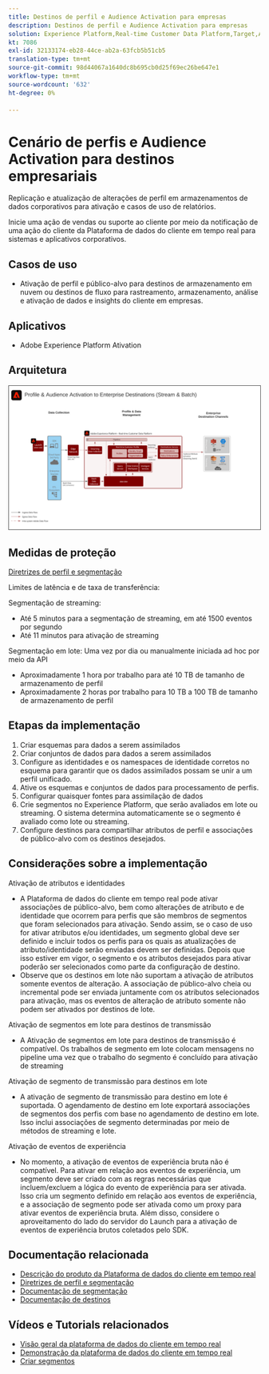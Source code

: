 ```yaml
---
title: Destinos de perfil e Audience Activation para empresas
description: Destinos de perfil e Audience Activation para empresas
solution: Experience Platform,Real-time Customer Data Platform,Target,Audience Manager,Analytics,Experience Cloud Services,Data Collection
kt: 7086
exl-id: 32133174-eb28-44ce-ab2a-63fcb5b51cb5
translation-type: tm+mt
source-git-commit: 98d44067a1640dc8b695cb0d25f69ec26be647e1
workflow-type: tm+mt
source-wordcount: '632'
ht-degree: 0%

---
```


# Cenário de perfis e Audience Activation para destinos empresariais

Replicação e atualização de alterações de perfil em armazenamentos de dados corporativos para ativação e casos de uso de relatórios.

Inicie uma ação de vendas ou suporte ao cliente por meio da notificação de uma ação do cliente da Plataforma de dados do cliente em tempo real para sistemas e aplicativos corporativos.

## Casos de uso

* Ativação de perfil e público-alvo para destinos de armazenamento em nuvem ou destinos de fluxo para rastreamento, armazenamento, análise e ativação de dados e insights do cliente em empresas.

## Aplicativos

* Adobe Experience Platform Ativation

## Arquitetura

<img src="assets/enterprise_destination.svg" alt="Arquitetura de referência para o cenário de Ativação Empresarial" style="border:1px solid #4a4a4a" />

## Medidas de proteção

[Diretrizes de perfil e segmentação](https://experienceleague.adobe.com/docs/experience-platform/profile/guardrails.html?lang=en)

Limites de latência e de taxa de transferência:

Segmentação de streaming:

* Até 5 minutos para a segmentação de streaming, em até 1500 eventos por segundo
* Até 11 minutos para ativação de streaming

Segmentação em lote:
Uma vez por dia ou manualmente iniciada ad hoc por meio da API

* Aproximadamente 1 hora por trabalho para até 10 TB de tamanho de armazenamento de perfil
* Aproximadamente 2 horas por trabalho para 10 TB a 100 TB de tamanho de armazenamento de perfil

## Etapas da implementação

1. Criar esquemas para dados a serem assimilados
1. Criar conjuntos de dados para dados a serem assimilados
1. Configure as identidades e os namespaces de identidade corretos no esquema para garantir que os dados assimilados possam se unir a um perfil unificado.
1. Ative os esquemas e conjuntos de dados para processamento de perfis.
1. Configurar quaisquer fontes para assimilação de dados
1. Crie segmentos no Experience Platform, que serão avaliados em lote ou streaming. O sistema determina automaticamente se o segmento é avaliado como lote ou streaming.
1. Configure destinos para compartilhar atributos de perfil e associações de público-alvo com os destinos desejados.

## Considerações sobre a implementação

Ativação de atributos e identidades

* A Plataforma de dados do cliente em tempo real pode ativar associações de público-alvo, bem como alterações de atributo e de identidade que ocorrem para perfis que são membros de segmentos que foram selecionados para ativação. Sendo assim, se o caso de uso for ativar atributos e/ou identidades, um segmento global deve ser definido e incluir todos os perfis para os quais as atualizações de atributo/identidade serão enviadas devem ser definidas. Depois que isso estiver em vigor, o segmento e os atributos desejados para ativar poderão ser selecionados como parte da configuração de destino.
* Observe que os destinos em lote não suportam a ativação de atributos somente eventos de alteração. A associação de público-alvo cheia ou incremental pode ser enviada juntamente com os atributos selecionados para ativação, mas os eventos de alteração de atributo somente não podem ser ativados por destinos de lote.

Ativação de segmentos em lote para destinos de transmissão

* A Ativação de segmentos em lote para destinos de transmissão é compatível. Os trabalhos de segmento em lote colocam mensagens no pipeline uma vez que o trabalho do segmento é concluído para ativação de streaming

Ativação de segmento de transmissão para destinos em lote

* A ativação de segmento de transmissão para destino em lote é suportada. O agendamento de destino em lote exportará associações de segmentos dos perfis com base no agendamento de destino em lote. Isso inclui associações de segmento determinadas por meio de métodos de streaming e lote.

Ativação de eventos de experiência

* No momento, a ativação de eventos de experiência bruta não é compatível. Para ativar em relação aos eventos de experiência, um segmento deve ser criado com as regras necessárias que incluem/excluem a lógica do evento de experiência para ser ativada. Isso cria um segmento definido em relação aos eventos de experiência, e a associação de segmento pode ser ativada como um proxy para ativar eventos de experiência bruta. Além disso, considere o aproveitamento do lado do servidor do Launch para a ativação de eventos de experiência brutos coletados pelo SDK.

## Documentação relacionada

* [Descrição do produto da Plataforma de dados do cliente em tempo real](https://helpx.adobe.com/legal/product-descriptions/real-time-customer-data-platform.html)
* [Diretrizes de perfil e segmentação](https://experienceleague.adobe.com/docs/experience-platform/profile/guardrails.html?lang=en)
* [Documentação de segmentação](https://experienceleague.adobe.com/docs/experience-platform/segmentation/api/streaming-segmentation.html)
* [Documentação de destinos](https://experienceleague.adobe.com/docs/experience-platform/destinations/catalog/overview.html)

## Vídeos e Tutorials relacionados

* [Visão geral da plataforma de dados do cliente em tempo real](https://experienceleague.adobe.com/docs/platform-learn/tutorials/application-services/rtcdp/understanding-the-real-time-customer-data-platform.html)
* [Demonstração da plataforma de dados do cliente em tempo real](https://experienceleague.adobe.com/docs/platform-learn/tutorials/application-services/rtcdp/demo.html)
* [Criar segmentos](https://experienceleague.adobe.com/docs/platform-learn/tutorials/segments/create-segments.html)
